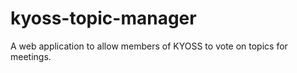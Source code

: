 kyoss-topic-manager
===================

A web application to allow members of KYOSS to vote on topics for meetings.

